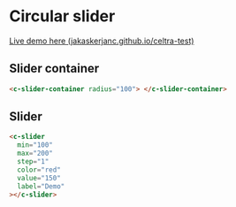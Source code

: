 # Circular slider

[Live demo here (jakaskerjanc.github.io/celtra-test)](https://jakaskerjanc.github.io/celtra-test/)

## Slider container

```html
<c-slider-container radius="100"> </c-slider-container>
```

## Slider

```html
<c-slider
  min="100"
  max="200"
  step="1"
  color="red"
  value="150"
  label="Demo"
></c-slider>
```
